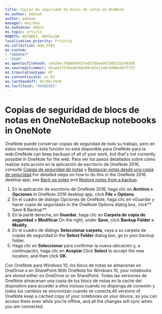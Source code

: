 ```yaml
---
title: Copias de seguridad de blocs de notas en OneNote
ms.author: pebaum
author: pebaum
manager: mnirkhe
ms.audience: Admin
ms.topic: article
ROBOTS: NOINDEX, NOFOLLOW
localization_priority: Priority
ms.collection: Adm_O365
ms.custom:
- "9000567"
- "4500"
ms.openlocfilehash: c6426ecf66089043fedb76baed4358b12b340388
ms.sourcegitcommit: d1aad215f8aa636ba89c93a13a0c9d90e997f752
ms.translationtype: HT
ms.contentlocale: es-ES
ms.lasthandoff: 05/06/2020
ms.locfileid: "44282501"
---
```

# <a name="backup-notebooks-in-onenote"></a><span data-ttu-id="2cc59-102">Copias de seguridad de blocs de notas en OneNote</span><span class="sxs-lookup"><span data-stu-id="2cc59-102">Backup notebooks in OneNote</span></span>

<span data-ttu-id="2cc59-103">OneNote puede conservar copias de seguridad de todo su trabajo, pero en estos momentos esta función no está disponible para OneNote para la web.</span><span class="sxs-lookup"><span data-stu-id="2cc59-103">OneNote can keep backups of all of your work, but that's not currently possible in OneNote for the web.</span></span> <span data-ttu-id="2cc59-104">Para ver los pasos detallados sobre cómo realizar esta acción en la aplicación de escritorio de OneNote 2016, consulte [Copias de seguridad de notas](https://support.office.com/article/back-up-notes-f58b34b0-611d-435e-87fa-7942a1767af4#id0eaabaaa=2016,_2013,_2010) y [Restaurar notas desde una copia de seguridad](https://support.microsoft.com/office/restore-notes-from-a-backup-5daf9cb0-6769-4998-a5de-f044fdd0d831).</span><span class="sxs-lookup"><span data-stu-id="2cc59-104">For detailed steps on how to do this in the OneNote 2016 desktop app, see [Back up notes](https://support.office.com/article/back-up-notes-f58b34b0-611d-435e-87fa-7942a1767af4#id0eaabaaa=2016,_2013,_2010) and [Restore notes from a backup](https://support.microsoft.com/office/restore-notes-from-a-backup-5daf9cb0-6769-4998-a5de-f044fdd0d831).</span></span>

1. <span data-ttu-id="2cc59-105">En la aplicación de escritorio de OneNote 2016, haga clic en **Archivo > Opciones**.</span><span class="sxs-lookup"><span data-stu-id="2cc59-105">In OneNote 2016 desktop app, click **File > Options**.</span></span>
2. <span data-ttu-id="2cc59-106">En el cuadro de diálogo Opciones de OneNote, haga clic en «Guardar y hacer copia de seguridad».</span><span class="sxs-lookup"><span data-stu-id="2cc59-106">In the OneNote Options dialog box, click\*\* Save & Backup\*\*.</span></span>
3. <span data-ttu-id="2cc59-107">En la parte derecha, en **Guardar**, haga clic en **Carpeta de copia de seguridad > Modificar**.</span><span class="sxs-lookup"><span data-stu-id="2cc59-107">On the right, under **Save**, click **Backup Folder > Modify**.</span></span>
4. <span data-ttu-id="2cc59-108">En el cuadro de diálogo **Seleccionar carpeta**, vaya a su carpeta de copias de seguridad.</span><span class="sxs-lookup"><span data-stu-id="2cc59-108">In the **Select Folder** dialog box, go to your backup folder.</span></span>
5. <span data-ttu-id="2cc59-109">Haga clic en **Seleccionar** para confirmar la nueva ubicación y, a continuación, haga clic en **Aceptar**.</span><span class="sxs-lookup"><span data-stu-id="2cc59-109">Click **Select** to accept the new location, and then click **OK**.</span></span>

<span data-ttu-id="2cc59-110">Con OneNote para Windows 10, los blocs de notas se almacenan en OneDrive o en SharePoint.</span><span class="sxs-lookup"><span data-stu-id="2cc59-110">With OneNote for Windows 10, your notebooks are stored either on OneDrive or on SharePoint.</span></span> <span data-ttu-id="2cc59-111">Todas las versiones de OneNote almacenan una copia de los blocs de notas en la caché del dispositivo para acceder a ellos incluso cuando no disponga de conexión y todos los cambios se sincronizan cuando se conecta.</span><span class="sxs-lookup"><span data-stu-id="2cc59-111">All versions of OneNote keep a cached copy of your notebooks on your device, so you can access them even while you’re offline, and all the changes will sync when you are connected.</span></span>
